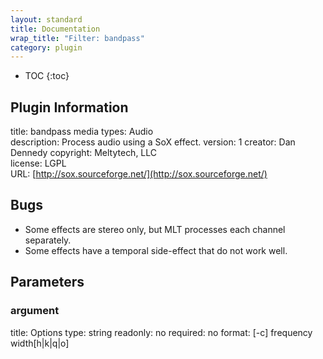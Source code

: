 ```yaml
---
layout: standard
title: Documentation
wrap_title: "Filter: bandpass"
category: plugin
---
```

* TOC
{:toc}

## Plugin Information

title: bandpass
media types:
Audio  
description: Process audio using a SoX effect.
version: 1
creator: Dan Dennedy
copyright: Meltytech, LLC  
license: LGPL  
URL: [http://sox.sourceforge.net/](http://sox.sourceforge.net/)  

## Bugs

* Some effects are stereo only, but MLT processes each channel separately.
* Some effects have a temporal side-effect that do not work well.


## Parameters

### argument

title: Options  type: string
readonly: no
required: no
format: [-c] frequency width[h|k|q|o]  

